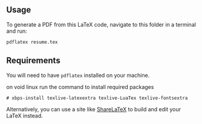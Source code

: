 ## Usage
To generate a PDF from this LaTeX code, navigate to this folder in a terminal and run:

    pdflatex resume.tex

## Requirements
You will need to have `pdflatex` installed on your machine.

on void linux run the command to install required packages
```
# xbps-install texlive-latexextra texlive-LuaTex texlive-fontsextra
```

Alternatively, you can use a site like [ShareLaTeX](https://sharelatex.com) to build and edit your LaTeX instead.